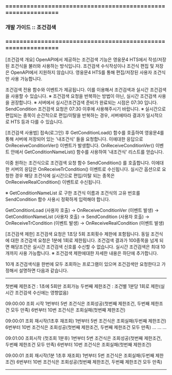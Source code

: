 ### ============================================================
### 개발 가이드 :: 조건검색
### ============================================================

[조건검색 개요]
OpenAPI에서 제공하는 조건검색 기능은 영웅문4 HTS에서 작성/저장된 조건식을 불러와 사용하는 방식입니다.
조건검색 수식작성이나 조건식 편집 및 저장은 OpenAPI에서 지원하지 않습니다.
영웅문4 HTS를 통해 편집/저장된 사용자 조건식만 사용 가능합니다.

조건검색 전용 함수와 이벤트가 제공됩니다.
이를 이용해서 조건검색과 실시간 조건검색을 사용할 수 있습니다.
※ 조건검색 요청을 반복하는 방법이 아닌, 실시간 조건검색 사용을 권장합니다.
※ 서버에서 실시간조건검색 준비가 완료되는 시점은 07:30 입니다.
SendCondition 조건검색 요청은 07:30 이후에 사용해주시기 바랍니다.
※ 실시간으로 편입되는 종목이 순간적으로 편입/이탈을 반복하는 경우, 서버에따라 결과가 일시적으로 HTS 등과 다를 수 있습니다.


[조건검색 사용법]
접속(로그인) 후 GetConditionLoad() 함수를 호출하여 영웅문4를 통해
서버에 저장되어 있는 '내조건식' 들을 요청합니다.
이에대한 응답으로 OnReceiveConditionVer() 이벤트가 발생합니다.
OnReceiveConditionVer() 이벤트 안에서 GetConditionNameList() 함수를 사용하여
'내조건식' 리스트를 얻습니다.

이중 원하는 조건식으로 조건검색 요청 함수 SendCondition() 를 호출합니다.
이에대한 서버의 응답은 OnReceiveTrCondition() 이벤트로 수신됩니다.
실시간 옵션으로 요청한 경우 해당 조건식에 실시간으로 편입/이탈 되는 종목은
OnReceiveRealCondition() 이벤트로 수신됩니다.

※ GetConditionNameList 로 구한 조건식 이름과 조건식의 고유 번호를
SendCondition 함수 사용시 정확하게 입력해야 합니다.

GetConditionLoad (사용자 호출) -> OnReceiveConditionVer (이벤트 발생) -> GetConditionNameList (사용자 호출)
-> SendCondition (사용자 호출) -> OnReceiveTrCondition (이벤트 발생) -> OnReceiveRealCondition (이벤트 발생)


[조건검색 제한]
조건검색 요청은 1초당 5회 조회횟수 제한에 포함됩니다.
동일 조건식에 대한 조건검색 요청은 1분에 1회로 제한됩니다.
조건검색 결과가 100종목을 넘게 되면 해당조건은 실시간 조건검색 신호를 수신할 수 없습니다.
실시간 조건검색은 최대 10개까지 사용 가능합니다.
※ 조건검색 제한에대한 자세한 내용은 하단에 추가합니다.


10개 조건검색식을 한번에 모두 조회하는 프로그램이 있으며 조건검색만 요청한다고 가정해서 설명하면 다음과 같습니다.

------------------------------------------------------------------------------------------------------------------------------------

첫번째 제한조건 : 1초에 5회만 조회가능
두번째 제한조건 : 조건별 1분당 1회로 제한(실시간 조건검색 수신에는 영향없음)

09:00:00  조회 시작
1번부터 5번 조건식은 조회성공(첫번째 제한조건, 두번째 제한조건 모두 만족)
6번부터 10번 조건식은 조회실패(첫번째 제한조건)

09:00:01 조회 재시작(1초후 재조회)
1번부터 5번 조건식은 조회실패(두번째 제한조건)
6번부터 10번 조건식은 조회성공(첫번째 제한조건, 두번째 제한조건 모두 만족)
... ... ...

09:01:00 조회시작 (첫조회 1분후)
1번부터 5번 조건식은 조회성공(첫번째 제한조건, 두번째 제한조건 모두 만족)
6번부터 10번 조건식은 조회실패(첫번째 제한조건)

09:00:01 조회 재시작(1분 1초후 재조회)
1번부터 5번 조건식은 조회실패(두번째 제한조건)
6번부터 10번 조건식은 조회성공(첫번째 제한조건, 두번째 제한조건 모두 만족)

------------------------------------------------------------------------------------------------------------------------------------
